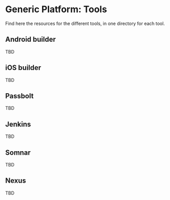 # Generic Platform: Tools

Find here the resources for the different tools, in one directory for each tool.

## Android builder

TBD

## iOS builder

TBD

## Passbolt

TBD

## Jenkins

TBD

## Somnar

TBD

## Nexus

TBD

